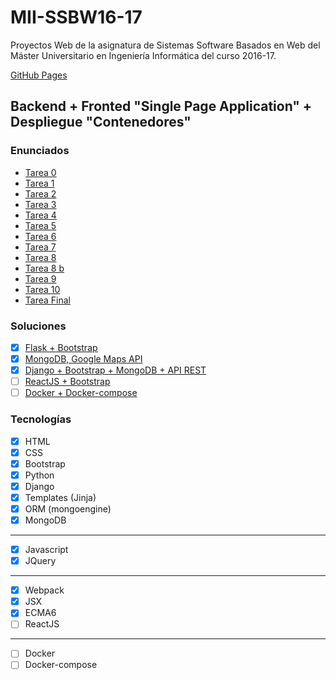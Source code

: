 # MII-SSBW16-17

Proyectos Web de la asignatura de Sistemas Software Basados en Web del Máster Universitario en Ingeniería Informática del curso 2016-17.

[GitHub Pages](https://mmaguero.github.io/MII-SSBW16-17/)

## Backend + Fronted "Single Page Application" + Despliegue "Contenedores"

### Enunciados
+ [Tarea 0](Tarea_0.html)
+ [Tarea 1](Tarea_1.html)
+ [Tarea 2](Tarea_2.html)
+ [Tarea 3](Tarea_3.html)
+ [Tarea 4](Tarea_4.html)
+ [Tarea 5](Tarea_5.html)
+ [Tarea 6](Tarea_6.html)
+ [Tarea 7](Tarea_7.html)
+ [Tarea 8](Tarea_8.html)
+ [Tarea 8 b](Tarea_8.b.html)
+ [Tarea 9](Tarea_9.html)
+ [Tarea 10](Tarea_10.html)
+ [Tarea Final](Entrega.html)

### Soluciones
- [x] [Flask + Bootstrap](https://github.com/mmaguero/MII-SSBW16-17/tree/master/flaskapp)
- [x] [MongoDB, Google Maps API](https://github.com/mmaguero/MII-SSBW16-17/tree/master/persistencia)
- [x] [Django + Bootstrap + MongoDB + API REST](https://github.com/mmaguero/MII-SSBW16-17/tree/master/venvs)
- [ ] [ReactJS + Bootstrap](https://github.com/mmaguero/MII-SSBW16-17/tree/master/frontend)
- [ ] [Docker + Docker-compose](https://github.com/mmaguero/MII-SSBW16-17/tree/master/deploy)

### Tecnologías
- [x] HTML
- [x] CSS
- [x] Bootstrap
- [x] Python
- [x] Django
- [x] Templates (Jinja)
- [x] ORM (mongoengine)
- [x] MongoDB

-----
- [x] Javascript
- [x] JQuery

---
- [x] Webpack
- [x] JSX
- [x] ECMA6
- [ ] ReactJS

-----
- [ ] Docker 
- [ ] Docker-compose
